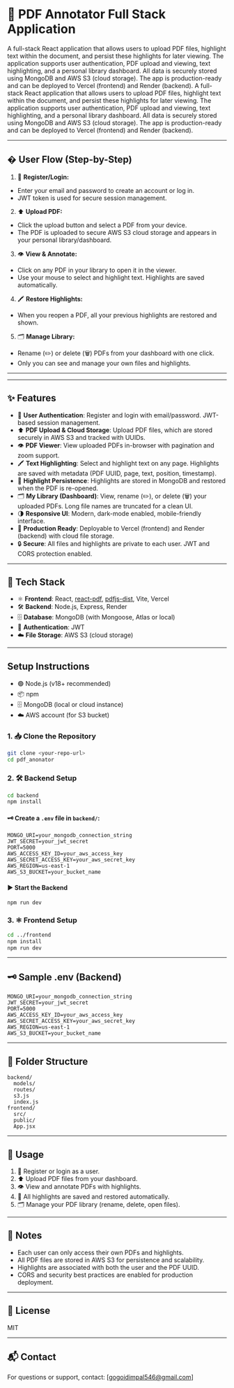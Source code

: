 # 📄 PDF Annotator Full Stack Application

A full-stack React application that allows users to upload PDF files, highlight text within the document, and persist these highlights for later viewing. The application supports user authentication, PDF upload and viewing, text highlighting, and a personal library dashboard. All data is securely stored using MongoDB and AWS S3 (cloud storage). The app is production-ready and can be deployed to Vercel (frontend) and Render (backend).
A full-stack React application that allows users to upload PDF files, highlight text within the document, and persist these highlights for later viewing. The application supports user authentication, PDF upload and viewing, text highlighting, and a personal library dashboard. All data is securely stored using MongoDB and AWS S3 (cloud storage). The app is production-ready and can be deployed to Vercel (frontend) and Render (backend).

---

## �️ User Flow (Step-by-Step)

1. 🔐 **Register/Login:**
  - Enter your email and password to create an account or log in.
  - JWT token is used for secure session management.
2. ⬆️ **Upload PDF:**
  - Click the upload button and select a PDF from your device.
  - The PDF is uploaded to secure AWS S3 cloud storage and appears in your personal library/dashboard.
3. 👁️ **View & Annotate:**
  - Click on any PDF in your library to open it in the viewer.
  - Use your mouse to select and highlight text. Highlights are saved automatically.
4. 🖍️ **Restore Highlights:**
  - When you reopen a PDF, all your previous highlights are restored and shown.
5. 🗂️ **Manage Library:**
  - Rename (✏️) or delete (🗑️) PDFs from your dashboard with one click.
  - Only you can see and manage your own files and highlights.

---
---


## ✨ Features
- 🔐 **User Authentication**: Register and login with email/password. JWT-based session management.
- ⬆️ **PDF Upload & Cloud Storage**: Upload PDF files, which are stored securely in AWS S3 and tracked with UUIDs.
- 👁️ **PDF Viewer**: View uploaded PDFs in-browser with pagination and zoom support.
- 🖍️ **Text Highlighting**: Select and highlight text on any page. Highlights are saved with metadata (PDF UUID, page, text, position, timestamp).
- 💾 **Highlight Persistence**: Highlights are stored in MongoDB and restored when the PDF is re-opened.
- 🗂️ **My Library (Dashboard)**: View, rename (✏️), or delete (🗑️) your uploaded PDFs. Long file names are truncated for a clean UI.
- 🌗 **Responsive UI**: Modern, dark-mode enabled, mobile-friendly interface.
- 🚀 **Production Ready**: Deployable to Vercel (frontend) and Render (backend) with cloud file storage.
- 🔒 **Secure**: All files and highlights are private to each user. JWT and CORS protection enabled.

---

## 🧰 Tech Stack
- ⚛️ **Frontend**: React, [react-pdf](https://github.com/wojtekmaj/react-pdf), [pdfjs-dist](https://github.com/mozilla/pdfjs-dist), Vite, Vercel
- 🛠️ **Backend**: Node.js, Express, Render
- 🗄️ **Database**: MongoDB (with Mongoose, Atlas or local)
- 🔐 **Authentication**: JWT
- ☁️ **File Storage**: AWS S3 (cloud storage)

---

## Setup Instructions

- 🟢 Node.js (v18+ recommended)
- 📦 npm
- 🗄️ MongoDB (local or cloud instance)
- ☁️ AWS account (for S3 bucket)

### 1. 📥 Clone the Repository
```bash
git clone <your-repo-url>
cd pdf_anonator
```

### 2. 🛠️ Backend Setup
```bash
cd backend
npm install
```


#### 🗝️ Create a `.env` file in `backend/`:
```
MONGO_URI=your_mongodb_connection_string
JWT_SECRET=your_jwt_secret
PORT=5000
AWS_ACCESS_KEY_ID=your_aws_access_key
AWS_SECRET_ACCESS_KEY=your_aws_secret_key
AWS_REGION=us-east-1
AWS_S3_BUCKET=your_bucket_name
```

#### ▶️ Start the Backend
```bash
npm run dev
```

### 3. ⚛️ Frontend Setup
```bash
cd ../frontend
npm install
npm run dev
```

---

## 🗝️ Sample .env (Backend)
```
MONGO_URI=your_mongodb_connection_string
JWT_SECRET=your_jwt_secret
PORT=5000
AWS_ACCESS_KEY_ID=your_aws_access_key
AWS_SECRET_ACCESS_KEY=your_aws_secret_key
AWS_REGION=us-east-1
AWS_S3_BUCKET=your_bucket_name
```

---

## 📁 Folder Structure
```
backend/
  models/
  routes/
  s3.js
  index.js
frontend/
  src/
  public/
  App.jsx
```

---

## 🚦 Usage
1. 🔐 Register or login as a user.
2. ⬆️ Upload PDF files from your dashboard.
3. 👁️ View and annotate PDFs with highlights.
4. 💾 All highlights are saved and restored automatically.
5. 🗂️ Manage your PDF library (rename, delete, open files).

---


## 📝 Notes
- Each user can only access their own PDFs and highlights.
- All PDF files are stored in AWS S3 for persistence and scalability.
- Highlights are associated with both the user and the PDF UUID.
- CORS and security best practices are enabled for production deployment.

---

## 📄 License
MIT

---

## 📬 Contact
For questions or support, contact: [gogoidimpal546@gmail.com]
